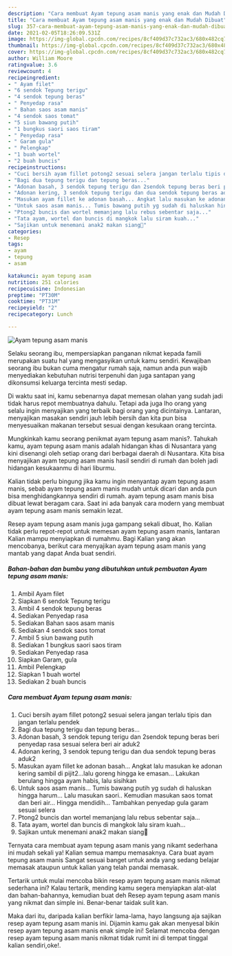 ```yaml
---
description: "Cara membuat Ayam tepung asam manis yang enak dan Mudah Dibuat"
title: "Cara membuat Ayam tepung asam manis yang enak dan Mudah Dibuat"
slug: 357-cara-membuat-ayam-tepung-asam-manis-yang-enak-dan-mudah-dibuat
date: 2021-02-05T18:26:09.531Z
image: https://img-global.cpcdn.com/recipes/8cf409d37c732ac3/680x482cq70/ayam-tepung-asam-manis-foto-resep-utama.jpg
thumbnail: https://img-global.cpcdn.com/recipes/8cf409d37c732ac3/680x482cq70/ayam-tepung-asam-manis-foto-resep-utama.jpg
cover: https://img-global.cpcdn.com/recipes/8cf409d37c732ac3/680x482cq70/ayam-tepung-asam-manis-foto-resep-utama.jpg
author: William Moore
ratingvalue: 3.6
reviewcount: 4
recipeingredient:
- " Ayam filet"
- "6 sendok Tepung terigu"
- "4 sendok tepung beras"
- " Penyedap rasa"
- " Bahan saos asam manis"
- "4 sendok saos tomat"
- "5 siun bawang putih"
- "1 bungkus saori saos tiram"
- " Penyedap rasa"
- " Garam gula"
- " Pelengkap"
- "1 buah wortel"
- "2 buah buncis"
recipeinstructions:
- "Cuci bersih ayam fillet potong2 sesuai selera jangan terlalu tipis dan jangan terlalu pendek"
- "Bagi dua tepung terigu dan tepung beras..."
- "Adonan basah, 3 sendok tepung terigu dan 2sendok tepung beras beri penyedap rasa sesuai selera beri air aduk2"
- "Adonan kering, 3 sendok tepung terigu dan dua sendok tepung beras aduk2"
- "Masukan ayam fillet ke adonan basah... Angkat lalu masukan ke adonan kering sambil di pijit2...lalu goreng hingga ke emasan... Lakukan berulang hingga ayam habis, lalu sisihkan"
- "Untuk saos asam manis... Tumis bawang putih yg sudah di haluskan hingga harum... Lalu masukan saori.. Kemudian masukan saos tomat dan beri air... Hingga mendidih... Tambahkan penyedap gula garam sesuai selera"
- "Ptong2 buncis dan wortel memanjang lalu rebus sebentar saja..."
- "Tata ayam, wortel dan buncis di mangkok lalu siram kuah..."
- "Sajikan untuk menemani anak2 makan siang🥰"
categories:
- Resep
tags:
- ayam
- tepung
- asam

katakunci: ayam tepung asam 
nutrition: 251 calories
recipecuisine: Indonesian
preptime: "PT30M"
cooktime: "PT31M"
recipeyield: "2"
recipecategory: Lunch

---
```



![Ayam tepung asam manis](https://img-global.cpcdn.com/recipes/8cf409d37c732ac3/680x482cq70/ayam-tepung-asam-manis-foto-resep-utama.jpg)

Selaku seorang ibu, mempersiapkan panganan nikmat kepada famili merupakan suatu hal yang mengasyikan untuk kamu sendiri. Kewajiban seorang ibu bukan cuma mengatur rumah saja, namun anda pun wajib menyediakan kebutuhan nutrisi terpenuhi dan juga santapan yang dikonsumsi keluarga tercinta mesti sedap.

Di waktu  saat ini, kamu sebenarnya dapat memesan olahan yang sudah jadi tidak harus repot membuatnya dahulu. Tetapi ada juga lho orang yang selalu ingin menyajikan yang terbaik bagi orang yang dicintainya. Lantaran, menyajikan masakan sendiri jauh lebih bersih dan kita pun bisa menyesuaikan makanan tersebut sesuai dengan kesukaan orang tercinta. 



Mungkinkah kamu seorang penikmat ayam tepung asam manis?. Tahukah kamu, ayam tepung asam manis adalah hidangan khas di Nusantara yang kini disenangi oleh setiap orang dari berbagai daerah di Nusantara. Kita bisa menyajikan ayam tepung asam manis hasil sendiri di rumah dan boleh jadi hidangan kesukaanmu di hari liburmu.

Kalian tidak perlu bingung jika kamu ingin menyantap ayam tepung asam manis, sebab ayam tepung asam manis mudah untuk dicari dan anda pun bisa menghidangkannya sendiri di rumah. ayam tepung asam manis bisa dibuat lewat beragam cara. Saat ini ada banyak cara modern yang membuat ayam tepung asam manis semakin lezat.

Resep ayam tepung asam manis juga gampang sekali dibuat, lho. Kalian tidak perlu repot-repot untuk memesan ayam tepung asam manis, lantaran Kalian mampu menyiapkan di rumahmu. Bagi Kalian yang akan mencobanya, berikut cara menyajikan ayam tepung asam manis yang mantab yang dapat Anda buat sendiri.

<!--inarticleads1-->

##### Bahan-bahan dan bumbu yang dibutuhkan untuk pembuatan Ayam tepung asam manis:

1. Ambil  Ayam filet
1. Siapkan 6 sendok Tepung terigu
1. Ambil 4 sendok tepung beras
1. Sediakan  Penyedap rasa
1. Sediakan  Bahan saos asam manis
1. Sediakan 4 sendok saos tomat
1. Ambil 5 siun bawang putih
1. Sediakan 1 bungkus saori saos tiram
1. Sediakan  Penyedap rasa
1. Siapkan  Garam, gula
1. Ambil  Pelengkap
1. Siapkan 1 buah wortel
1. Sediakan 2 buah buncis




<!--inarticleads2-->

##### Cara membuat Ayam tepung asam manis:

1. Cuci bersih ayam fillet potong2 sesuai selera jangan terlalu tipis dan jangan terlalu pendek
1. Bagi dua tepung terigu dan tepung beras...
1. Adonan basah, 3 sendok tepung terigu dan 2sendok tepung beras beri penyedap rasa sesuai selera beri air aduk2
1. Adonan kering, 3 sendok tepung terigu dan dua sendok tepung beras aduk2
1. Masukan ayam fillet ke adonan basah... Angkat lalu masukan ke adonan kering sambil di pijit2...lalu goreng hingga ke emasan... Lakukan berulang hingga ayam habis, lalu sisihkan
1. Untuk saos asam manis... Tumis bawang putih yg sudah di haluskan hingga harum... Lalu masukan saori.. Kemudian masukan saos tomat dan beri air... Hingga mendidih... Tambahkan penyedap gula garam sesuai selera
1. Ptong2 buncis dan wortel memanjang lalu rebus sebentar saja...
1. Tata ayam, wortel dan buncis di mangkok lalu siram kuah...
1. Sajikan untuk menemani anak2 makan siang🥰




Ternyata cara membuat ayam tepung asam manis yang nikamt sederhana ini mudah sekali ya! Kalian semua mampu memasaknya. Cara buat ayam tepung asam manis Sangat sesuai banget untuk anda yang sedang belajar memasak ataupun untuk kalian yang telah pandai memasak.

Tertarik untuk mulai mencoba bikin resep ayam tepung asam manis nikmat sederhana ini? Kalau tertarik, mending kamu segera menyiapkan alat-alat dan bahan-bahannya, kemudian buat deh Resep ayam tepung asam manis yang nikmat dan simple ini. Benar-benar taidak sulit kan. 

Maka dari itu, daripada kalian berfikir lama-lama, hayo langsung aja sajikan resep ayam tepung asam manis ini. Dijamin kamu gak akan menyesal bikin resep ayam tepung asam manis enak simple ini! Selamat mencoba dengan resep ayam tepung asam manis nikmat tidak rumit ini di tempat tinggal kalian sendiri,oke!.

